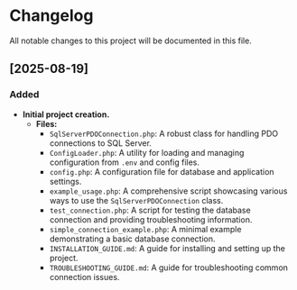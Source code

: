 # Changelog

All notable changes to this project will be documented in this file.

## [2025-08-19]

### Added

-   **Initial project creation.**
    -   **Files:**
        -   `SqlServerPDOConnection.php`: A robust class for handling PDO connections to SQL Server.
        -   `ConfigLoader.php`: A utility for loading and managing configuration from `.env` and config files.
        -   `config.php`: A configuration file for database and application settings.
        -   `example_usage.php`: A comprehensive script showcasing various ways to use the `SqlServerPDOConnection` class.
        -   `test_connection.php`: A script for testing the database connection and providing troubleshooting information.
        -   `simple_connection_example.php`: A minimal example demonstrating a basic database connection.
        -   `INSTALLATION_GUIDE.md`: A guide for installing and setting up the project.
        -   `TROUBLESHOOTING_GUIDE.md`: A guide for troubleshooting common connection issues.
